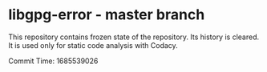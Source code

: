 # libgpg-error - master branch

This repository contains frozen state of the repository.
Its history is cleared. It is used only for static code
analysis with Codacy.

Commit Time: 1685539026